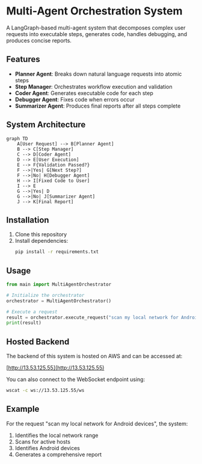 # Multi-Agent Orchestration System

A LangGraph-based multi-agent system that decomposes complex user requests into executable steps, generates code, handles debugging, and produces concise reports.

## Features

- **Planner Agent**: Breaks down natural language requests into atomic steps
- **Step Manager**: Orchestrates workflow execution and validation
- **Coder Agent**: Generates executable code for each step
- **Debugger Agent**: Fixes code when errors occur
- **Summarizer Agent**: Produces final reports after all steps complete

## System Architecture

```mermaid
graph TD
    A[User Request] --> B[Planner Agent]
    B --> C[Step Manager]
    C --> D[Coder Agent]
    D --> E[User Execution]
    E --> F{Validation Passed?}
    F -->|Yes| G[Next Step?]
    F -->|No| H[Debugger Agent]
    H --> I[Fixed Code to User]
    I --> E
    G -->|Yes| D
    G -->|No| J[Summarizer Agent]
    J --> K[Final Report]
```

## Installation

1. Clone this repository
2. Install dependencies:
   ```bash
   pip install -r requirements.txt
   ```

## Usage

```python
from main import MultiAgentOrchestrator

# Initialize the orchestrator
orchestrator = MultiAgentOrchestrator()

# Execute a request
result = orchestrator.execute_request("scan my local network for Android devices")
print(result)
```

## Hosted Backend

The backend of this system is hosted on AWS and can be accessed at:

[http://13.53.125.55](http://13.53.125.55)

You can also connect to the WebSocket endpoint using:

```bash
wscat -c ws://13.53.125.55/ws
```

## Example

For the request "scan my local network for Android devices", the system:
1. Identifies the local network range
2. Scans for active hosts
3. Identifies Android devices
4. Generates a comprehensive report
